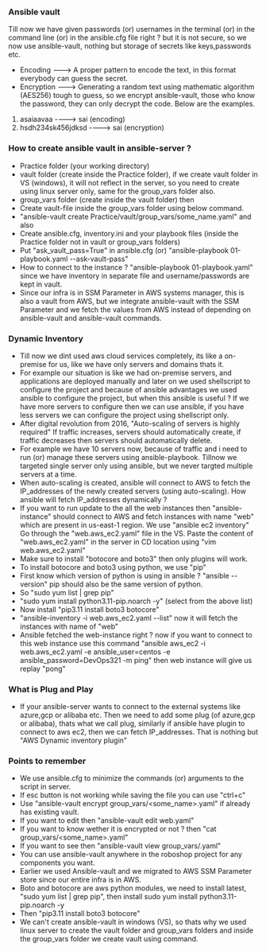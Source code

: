 ### Ansible vault
Till now we have given passwords (or) usernames in the terminal (or) in the command line (or) in the ansible.cfg file right ? but it is not secure, so we now use ansible-vault, nothing but storage of secrets like keys,passwords etc.
- Encoding ---> A proper pattern to encode the text, in this format everybody can guess the secret.
- Encryption ---> Generating a random text using mathematic algorithm (AES256) tough to guess, so we encrypt
  ansible-vault, those who know the password, they can only decrypt the code. Below are the examples.
1. asaiaavaa ----> sai (encoding)
2. hsdh234sk456jdksd ----> sai (encryption)

### How to create ansible vault in ansible-server ?
- Practice folder (your working directory)
- vault folder (create inside the Practice folder), if we create vault folder in VS (windows), it will not
  reflect in the server, so you need to create using linux server only, same for the group_vars folder also.
- group_vars folder (create inside the vault folder) then
- Create vault-file inside the group_vars folder using below command.
- "ansible-vault create Practice/vault/group_vars/some_name.yaml" and also
- Create ansible.cfg, inventory.ini and your playbook files (inside the Practice folder not in vault or
  group_vars folders)
- Put "ask_vault_pass=True" in ansible.cfg (or) "ansible-playbook 01-playbook.yaml --ask-vault-pass"
- How to connect to the instance ? "ansible-playbook 01-playbook.yaml" since we have inventory in
  separate file and username/passwords are kept in vault.
- Since our infra is in SSM Parameter in AWS systems manager, this is also a vault from AWS, but we integrate
  ansible-vault with the SSM Parameter and we fetch the values from AWS instead of depending on ansible-vault
  and ansible-vault commands.

### Dynamic Inventory
- Till now we dint used aws cloud services completely, its like a on-premise for us, like we have only servers
  and domains thats it.
- For example our situation is like we had on-premise servers, and applications are deployed manually and
  later on we used shellscript to configure the project and because of ansible advantages we used ansible to
  configure the project, but when this ansible is useful ? If we have more servers to configure then we can
  use ansible, if you have less servers we can configure the project using shellscript only.
- After digital revolution from 2016, "Auto-scaling of servers is highly required" If traffic increases,
  servers should automatically create, if traffic decreases then servers should automatically delete.
- For example we have 10 servers now, because of traffic and i need to run (or) manage these servers using
  ansible-playbook. Tillnow we targeted single server only using ansible, but we never targted multiple
  servers at a time.
- When auto-scaling is created, ansible will connect to AWS to fetch the IP_addresses of the newly created
  servers (using auto-scaling). How ansible will fetch IP_addresses dynamically ? 
- If you want to run update to the all the web instances then "ansible-instance" should connect to AWS and
  fetch instances with name "web" which are present in us-east-1 region. We use "ansible ec2 inventory" Go
  through the "web.aws_ec2.yaml" file in the VS. Paste the content of "web.aws_ec2.yaml" in the server in CD
  location using "vim web.aws_ec2.yaml"
- Make sure to install "botocore and boto3" then only plugins will work.
- To install botocore and boto3 using python, we use "pip"
- First know which version of python is using in ansible ? "ansible --version" pip should also be the same
  version of python.
- So "sudo yum list | grep pip"
- "sudo yum install python3.11-pip.noarch -y" (select from the above list)
- Now install "pip3.11 install boto3 botocore"
- "ansible-inventory -i web.aws_ec2.yaml --list" now it will fetch the instances with name of "web"
- Ansible fetched the web-instance right ? now if you want to connect to this web instance use this command
  "ansible aws_ec2 -i web.aws_ec2.yaml -e ansible_user=centos -e ansible_password=DevOps321 -m ping" then web
  instance will give us replay "pong"

### What is Plug and Play
- If your ansible-server wants to connect to the external systems like azure,gcp or alibaba etc. Then we need
  to add some plug (of azure,gcp or alibaba), thats what we call plug, similarly if ansible have plugin
  to connect to aws ec2, then we can fetch IP_addresses. That is nothing but "AWS Dynamic inventory plugin"

### Points to remember
- We use ansible.cfg to minimize the commands (or) arguments to the script in server.
- If esc button is not working while saving the file you can use "ctrl+c"
- Use "ansible-vault encrypt group_vars/<some_name>.yaml" if already has existing vault.
- If you want to edit then "ansible-vault edit web.yaml"
- If you want to know wether it is encrypted or not ? then "cat group_vars/<some_name>.yaml"
- If you want to see then "ansible-vault view group_vars/<some-name>.yaml"
- You can use ansible-vault anywhere in the roboshop project for any components you want.
- Earlier we used Ansible-vault and we migrated to AWS SSM Parameter store since our entire infra is in AWS.
- Boto and botocore are aws python modules, we need to install latest, "sudo yum list | grep pip", then install
  sudo yum install python3.11-pip.noarch -y
- Then "pip3.11 install boto3 botocore"
- We can't create ansible-vault in windows (VS), so thats why we used linux server to create the vault folder
  and group_vars folders and inside the group_vars folder we create vault using command.
